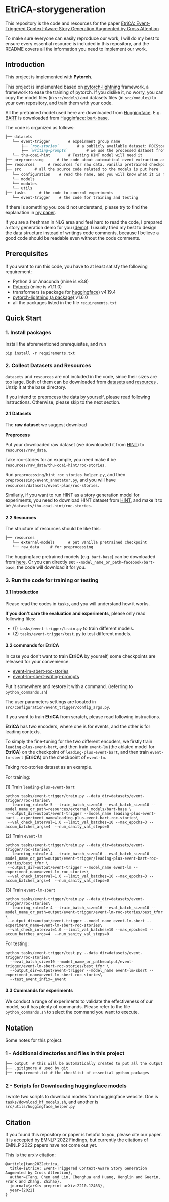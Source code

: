 # EtriCA-storygeneration
This repository is the code and resources for the paper [EtriCA: Event-Triggered Context-Aware Story Generation Augmented by Cross Attention](https://arxiv.org/abs/2210.12463) 

To make sure everyone can easily reproduce our work, I will do my best to ensure every essential resource is included in this repository, and the README covers all the information you need to implement our work.

## Introduction
This project is implemented with **Pytorch**.

This project is implemented based on [pytorch-lightning](https://www.pytorchlightning.ai/) framework, a framework to ease the training of pytorch. If you dislike it, no worry, you can copy the model files (in `src/models`) and datasets files (in `src/modules`) to your own repository, and train them with your code.

All the pretrained model used here are downloaded from [Huggingface](https://huggingface.co/docs). E.g. [BART](https://aclanthology.org/2020.acl-main.703.pdf) is downloaded from [Hugginface: bart-base](https://huggingface.co/facebook/bart-base).

The code is organized as follows:
```markdown
├── datasets
   └── event-trigger		# expeirment group name
       ├── `roc-stories`        # a publicly available dataset: ROCStories
       ├── `writing-prompts`        # we use the processed dataset from HINT(from a paper)
   └── thu-coai-hint		# Testing HINT model will need it
├── preprocessing      # the code about automatical event extraction and event planning
├── resources      # resources for raw data, vanilla pretrained checkpoint, and so on.
├── src      # all the source code related to the models is put here
   └── configuration	# read the name, and you will know what it is for.
   └── models	
   └── modules	
   └── utils	
├── tasks      # the code to control experiments
   └── event-trigger 	# the code for training and testing
```
If there is something you could not understand, please try to find the explanation in [my paper]().

If you are a freshman in NLG area and feel hard to read the code, I prepared a story generation demo for you ([demo](https://github.com/tangg555/story-generation-demo)). 
I usually tried my best to design the data structure instead of writings code comments, because I believe a good code should be readable even without the code comments.

## Prerequisites
If you want to run this code, you have to at least satisfy the following requirement:
- Python 3 or Anaconda (mine is v3.8)
- [Pytorch](https://pytorch.org/) (mine is v1.11.0)
- transformers (a package for [huggingface](https://huggingface.co/facebook/bart-base)) v4.19.4
- [pytorch-lightning (a package)](https://www.pytorchlightning.ai/) v1.6.0
- all the packages listed in the file `requirements.txt` 

## Quick Start

### 1. Install packages
Install the aforementioned prerequisites, and run
```shell
pip install -r requirements.txt
```

### 2. Collect Datasets and Resources

`datasets` and `resources` are not included in the code, since their sizes are too large. 
Both of them can be downloaded from [datasets](https://www.dropbox.com/s/b007zce28ou52va/datasets.zip?dl=0)
and [resources](https://www.dropbox.com/s/wr9sxhhu4qteq2t/resources.zip?dl=0) . 
Unzip it at the base directory.

If you intend to preprocess the data by yourself, please read following instructions. Otherwise, please skip to the next section.

#### 2.1 Datasets

The **raw dataset** we suggest download

**Preprocess**

Put your downloaded raw dataset (we downloaded it from [HINT](https://github.com/thu-coai/HINT)) to `resources/raw_data`. 

Take roc-stories for an example, you need make it be `resources/raw_data/thu-coai-hint/roc-stories`.

Run `preprocessing/hint_roc_stories_helper.py`, and then `preprocessing/event_annotator.py`, and you will have `resources/datasets/event-plan/roc-stories`.

Similarly, if you want to run HINT as a story generation model for experiments, you need to download HINT dataset from [HINT](https://github.com/thu-coai/HINT), and make it to be `/datasets/thu-coai-hint/roc-stories`.

#### 2.2 Resources

The structure of resources should be like this:
```markdown
├── resources
   └── external-models		# put vanilla pretrained checkpoint
   └── raw_data		# for preprocessing
```
The huggingface pretrained models (e.g. `bart-base`) can be downloaded from [here](https://huggingface.co/facebook/bart-base). Or you can directly set `--model_name_or_path=facebook/bart-base`, the code will download it for you.

### 3. Run the code for training or testing

#### 3.1 Introduction

Please read the codes in `tasks`, and you will understand how it works.

**If you don't care the evaluation and experiments**, please only read following files:
- (1) `tasks/event-trigger/train.py` to train different models.
- (2) `tasks/event-trigger/test.py` to test different models.

#### 3.2  commands for EtriCA

In case you don't want to train **EtriCA** by yourself, some checkpoints are released for your convenience. 
- [event-lm-sbert-roc-stories](https://www.dropbox.com/s/uvbiwrm3ab2dgez/event-lm-sbert-roc-stories.tar.gz?dl=0)
- [event-lm-sbert-writing-prompts](https://www.dropbox.com/s/ehhox1hf6r24im7/event-lm-sbert-writing-prompts.tar.gz?dl=0)

Put it somewhere and restore it with a command. (referring to `python_commands.sh`)

The user parameters settings are located in 
`src/configuration/event_trigger/config_args.py`.

If you want to train **EtriCA** from scratch, please read following instructions.

**EtriCA** has two encoders, where one is for events, and the other is for leading contexts.

To simply the fine-tuning for the two different encoders, 
we firstly train `leading-plus-event-bart`, and then train 
`event-lm` (the ablated model for **EtriCA**) on the checkpoint of 
`leading-plus-event-bart`, and then train `event-lm-sbert` (**EtriCA**) on the 
checkpoint of `event-lm`.

Taking roc-stories dataset as an example.

For training:

(1) Train `leading-plus-event-bart`
```shell
python tasks/event-trigger/train.py --data_dir=datasets/event-trigger/roc-stories\
 --learning_rate=8e-5 --train_batch_size=16 --eval_batch_size=10 --model_name_or_path=resources/external_models/bart-base \
 --output_dir=output/event-trigger --model_name leading-plus-event-bart --experiment_name=leading-plus-event-bart-roc-stories\
 --val_check_interval=1.0 --limit_val_batches=10 --max_epochs=3 --accum_batches_args=4  --num_sanity_val_steps=0
```

(2) Train `event-lm`
```shell
python tasks/event-trigger/train.py --data_dir=datasets/event-trigger/roc-stories\
 --learning_rate=1e-4 --train_batch_size=16 --eval_batch_size=10 --model_name_or_path=output/event-trigger/leading-plus-event-bart-roc-stories/best_tfmr \
 --output_dir=output/event-trigger --model_name event-lm --experiment_name=event-lm-roc-stories\
 --val_check_interval=1.0 --limit_val_batches=10 --max_epochs=3 --accum_batches_args=4  --num_sanity_val_steps=0
```

(3) Train `event-lm-sbert`
```shell
python tasks/event-trigger/train.py --data_dir=datasets/event-trigger/roc-stories\
 --learning_rate=1e-4 --train_batch_size=16 --eval_batch_size=10 --model_name_or_path=output/event-trigger/event-lm-roc-stories/best_tfmr \
 --output_dir=output/event-trigger --model_name event-lm-sbert --experiment_name=event-lm-sbert-roc-stories\
 --val_check_interval=1.0 --limit_val_batches=10 --max_epochs=3 --accum_batches_args=4  --num_sanity_val_steps=0
```


For testing:
```shell
python tasks/event-trigger/test.py --data_dir=datasets/event-trigger/roc-stories\
  --eval_batch_size=10 --model_name_or_path=output/event-trigger/event-lm-sbert-roc-stories/best_tfmr \
  --output_dir=output/event-trigger --model_name event-lm-sbert --experiment_name=event-lm-sbert-roc-stories\
  --test_event_infix=_event
```

#### 3.3 Commands for experiments

We conduct a range of experiments to validate the effectiveness of our model, 
so it has plenty of commands. Please refer to the file `python_commands.sh` 
to select the command you want to execute.

## Notation
Some notes for this project.
### 1 - Additional directories and files in this project
```markdown
├── output  # this will be automatically created to put all the output stuff including checkpoints and generated text
├── .gitignore # used by git
├── requirement.txt # the checklist of essential python packages 
```
### 2 - Scripts for Downloading huggingface models
I wrote two scripts to download models from huggingface website.
One is `tasks/download_hf_models.sh`, and another is `src/utils/huggingface_helper.py`

## Citation
If you found this repository or paper is helpful to you, please cite our paper. It is accepted by EMNLP 2022 Findings, but currently the citations of EMNLP 2022 papers have not come out yet.

This is the arxiv citation:
```angular2
@article{tang2022etrica,
  title={EtriCA: Event-Triggered Context-Aware Story Generation Augmented by Cross Attention},
  author={Tang, Chen and Lin, Chenghua and Huang, Henglin and Guerin, Frank and Zhang, Zhihao},
  journal={arXiv preprint arXiv:2210.12463},
  year={2022}
}
```

